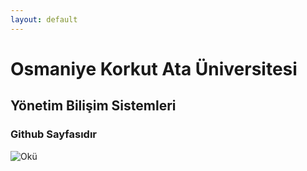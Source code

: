 ```yaml
---
layout: default
---
```


# Osmaniye Korkut Ata Üniversitesi

## Yönetim Bilişim Sistemleri

### Github Sayfasıdır


![Okü](https://www.osmaniye.edu.tr/Resource/Images/osmaniye-korkut-ata-universitesi.png)
